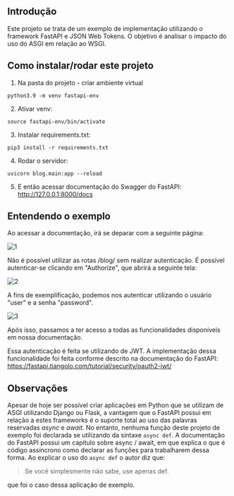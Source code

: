 ## Introdução

Este projeto se trata de um exemplo de implementação utilizando o framework FastAPI e JSON Web Tokens. O objetivo é analisar o impacto do uso do ASGI em relação ao WSGI.


## Como instalar/rodar este projeto

1. Na pasta do projeto - criar ambiente virtual
```
python3.9 -m venv fastapi-env
```
2. Ativar venv:
```
source fastapi-env/bin/activate
```
3. Instalar requirements.txt:
```
pip3 install -r requirements.txt
```
4. Rodar o servidor:
```
uvicorn blog.main:app --reload
```
5. E então acessar documentação do Swagger do FastAPI: http://127.0.0.1:8000/docs


## Entendendo o exemplo

Ao acessar a documentação, irá se deparar com a seguinte página:

![1](/uploads/de11213d1a6231909ab0b36c5444250d/1.png)

Não é possível utilizar as rotas /blog/ sem realizar autenticação. É possível autenticar-se clicando em "Authorize", que abrirá a seguinte tela:

![2](/uploads/907595a029e584fb9838a84d18305901/2.png)

A fins de exemplificação, podemos nos autenticar utilizando o usuário "user" e a senha "password".

![3](/uploads/f777dd2cb1753ef6c4d0e6d42ad03be8/3.png)

Após isso, passamos a ter acesso a todas as funcionalidades disponíveis em nossa documentação.

Essa autenticação é feita se utilizando de JWT. A implementação dessa funcionalidade foi feita conforme descrito na documentação do FastAPI: https://fastapi.tiangolo.com/tutorial/security/oauth2-jwt/


## Observações

Apesar de hoje ser possível criar aplicações em Python que se utilizam de ASGI utilizando Django ou Flask, a vantagem que o FastAPI possui em relação a estes frameworks é o suporte total ao uso das palavras reservadas _async_ e _await_. No entanto, nenhuma função deste projeto de exemplo foi declarada se utilizando da sintaxe `async def`. A documentação do FastAPI possui um capítulo sobre async / await, em que explica o que é código assíncrono como declarar as funções para trabalharem dessa forma. Ao explicar o uso do `async def` o autor diz que:
> Se você simplesmente não sabe, use apenas def.

que foi o caso dessa aplicação de exemplo. 
